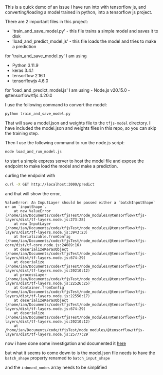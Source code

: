 This is a quick demo of an issue I have run into with tensorflow js, and converting/loading a model trained in python, into a tensorflow js project.

There are 2 important files in this project:
 - 'train_and_save_model.py' - this file trains a simple model and saves it to disk
 - 'load_and_predict_model.js' - this file loads the model and tries to make a prediction

for 'train_and_save_model.py' I am using
 - Python 3.11.9
 - keras 3.4.1
 - tensorflow 2.16.1
 - tensorflowjs 4.6.0

for 'load_and_predict_model.js' I am using
    - Node.js v20.15.0
    - @tensorflow/tfjs 4.20.0

I use the following command to convert the model:
```bash
python train_and_save_model.py
```

That will save a model.json and weights file to the `tfjs-model` directory.
I have included the model.json and weights files in this repo, so you can skip the training step.

Then I use the following command to run the node.js script:
```bash
node load_and_run_model.js
```

to start a simple express server to host the model file and expose the endpoint to make load the model and make a prediction.

curling the endpoint with 
```bash
curl -X GET http://localhost:3000/predict
```

and that will show the error, 
```
ValueError: An InputLayer should be passed either a `batchInputShape` or an `inputShape`.
    at new ValueError (/home/ian/Documents/code/tfjsTest/node_modules/@tensorflow/tfjs-layers/dist/tf-layers.node.js:273:28)
    at new InputLayer (/home/ian/Documents/code/tfjsTest/node_modules/@tensorflow/tfjs-layers/dist/tf-layers.node.js:3943:23)
    at Serializable.fromConfig (/home/ian/Documents/code/tfjsTest/node_modules/@tensorflow/tfjs-core/dist/tf-core.node.js:24089:16)
    at deserializeKerasObject (/home/ian/Documents/code/tfjsTest/node_modules/@tensorflow/tfjs-layers/dist/tf-layers.node.js:674:29)
    at deserialize (/home/ian/Documents/code/tfjsTest/node_modules/@tensorflow/tfjs-layers/dist/tf-layers.node.js:20210:12)
    at processLayer (/home/ian/Documents/code/tfjsTest/node_modules/@tensorflow/tfjs-layers/dist/tf-layers.node.js:22526:25)
    at Container.fromConfig (/home/ian/Documents/code/tfjsTest/node_modules/@tensorflow/tfjs-layers/dist/tf-layers.node.js:22550:17)
    at deserializeKerasObject (/home/ian/Documents/code/tfjsTest/node_modules/@tensorflow/tfjs-layers/dist/tf-layers.node.js:674:29)
    at deserialize (/home/ian/Documents/code/tfjsTest/node_modules/@tensorflow/tfjs-layers/dist/tf-layers.node.js:20210:12)
    at /home/ian/Documents/code/tfjsTest/node_modules/@tensorflow/tfjs-layers/dist/tf-layers.node.js:25777:29
```

now i have done some investigation and documented it [here](https://discuss.tensorflow.org/t/corrupted-configuration-and-batch-input-shape-loading-pre-trained-layers-model-in-tensorflow-js/24977/5)

but what it seems to come down to is the model.json file needs to have the `batch_shape` property renamed to `batch_input_shape`

and the `inbound_nodes` array needs to be simplified